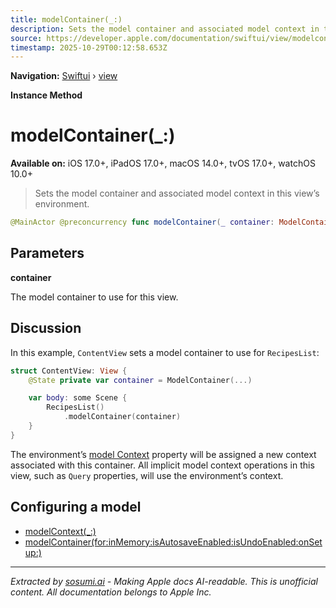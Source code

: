 ```yaml
---
title: modelContainer(_:)
description: Sets the model container and associated model context in this view’s environment.
source: https://developer.apple.com/documentation/swiftui/view/modelcontainer(_:)
timestamp: 2025-10-29T00:12:58.653Z
---
```


**Navigation:** [Swiftui](/documentation/swiftui) › [view](/documentation/swiftui/view)

**Instance Method**

# modelContainer(_:)

**Available on:** iOS 17.0+, iPadOS 17.0+, macOS 14.0+, tvOS 17.0+, watchOS 10.0+

> Sets the model container and associated model context in this view’s environment.

```swift
@MainActor @preconcurrency func modelContainer(_ container: ModelContainer) -> some View
```

## Parameters

**container**

The model container to use for this view.



## Discussion

In this example, `ContentView` sets a model container to use for `RecipesList`:

```swift
struct ContentView: View {
    @State private var container = ModelContainer(...)

    var body: some Scene {
        RecipesList()
            .modelContainer(container)
    }
}
```

The environment’s [model Context](/documentation/swiftui/environmentvalues/modelcontext) property will be assigned a new context associated with this container. All implicit model context operations in this view, such as `Query` properties, will use the environment’s context.

## Configuring a model

- [modelContext(_:)](/documentation/swiftui/view/modelcontext(_:))
- [modelContainer(for:inMemory:isAutosaveEnabled:isUndoEnabled:onSetup:)](/documentation/swiftui/view/modelcontainer(for:inmemory:isautosaveenabled:isundoenabled:onsetup:))

---

*Extracted by [sosumi.ai](https://sosumi.ai) - Making Apple docs AI-readable.*
*This is unofficial content. All documentation belongs to Apple Inc.*
